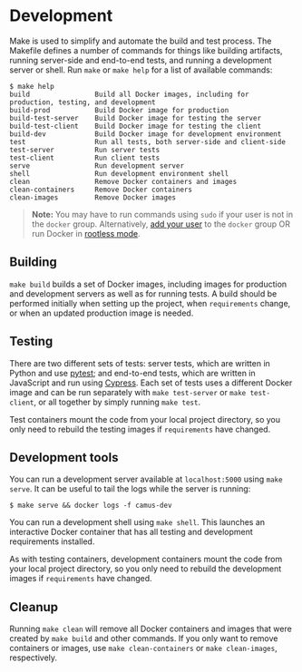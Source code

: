 # Development

Make is used to simplify and automate the build and test process.
The Makefile defines a number of commands for things like building artifacts, running server-side
and end-to-end tests, and running a development server or shell.
Run `make` or `make help` for a list of available commands:

```
$ make help
build                Build all Docker images, including for production, testing, and development
build-prod           Build Docker image for production
build-test-server    Build Docker image for testing the server
build-test-client    Build Docker image for testing the client
build-dev            Build Docker image for development environment
test                 Run all tests, both server-side and client-side
test-server          Run server tests
test-client          Run client tests
serve                Run development server
shell                Run development environment shell
clean                Remove Docker containers and images
clean-containers     Remove Docker containers
clean-images         Remove Docker images
```

> **Note:** You may have to run commands using `sudo` if your user is not in the `docker` group.
  Alternatively, [add your user][docker-non-root] to the `docker` group OR
  run Docker in [rootless mode][docker-rootless].

## Building

`make build` builds a set of Docker images, including images for production and development servers
as well as for running tests. A build should be performed initially when setting up the project,
when `requirements` change, or when an updated production image is needed.


## Testing

There are two different sets of tests: server tests, which are written in Python and use
[pytest][pytest-docs]; and end-to-end tests, which are written in JavaScript and run using
[Cypress][cypress-docs].
Each set of tests uses a different Docker image and can be run separately with `make test-server`
or `make test-client`, or all together by simply running `make test`.

Test containers mount the code from your local project directory, so you only need to rebuild the
testing images if `requirements` have changed.


## Development tools

You can run a development server available at `localhost:5000` using `make serve`. It can be useful
to tail the logs while the server is running:

```
$ make serve && docker logs -f camus-dev
```

You can run a development shell using `make shell`. This launches an interactive Docker container that
has all testing and development requirements installed.

As with testing containers, development containers mount the code from your local project directory,
so you only need to rebuild the development images if `requirements` have changed.


## Cleanup

Running `make clean` will remove all Docker containers and images that were created by `make build`
and other commands. If you only want to remove containers or images, use `make clean-containers` or
`make clean-images`, respectively.


[pytest-docs]: https://docs.pytest.org/en/latest/
[cypress-docs]: https://docs.cypress.io/
[docker-non-root]: https://docs.docker.com/engine/install/linux-postinstall/#manage-docker-as-a-non-root-user
[docker-rootless]: https://docs.docker.com/engine/security/rootless/
